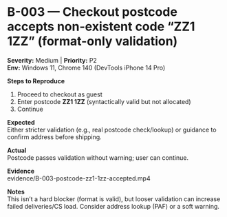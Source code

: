 # B-003 — Checkout postcode accepts non-existent code “ZZ1 1ZZ” (format-only validation)

**Severity:** Medium | **Priority:** P2  
**Env:** Windows 11, Chrome 140 (DevTools iPhone 14 Pro)

**Steps to Reproduce**
1) Proceed to checkout as guest  
2) Enter postcode **ZZ1 1ZZ** (syntactically valid but not allocated)  
3) Continue

**Expected**  
Either stricter validation (e.g., real postcode check/lookup) or guidance to confirm address before shipping.

**Actual**  
Postcode passes validation without warning; user can continue.

**Evidence**  
evidence/B-003-postcode-zz1-1zz-accepted.mp4

**Notes**  
This isn’t a hard blocker (format is valid), but looser validation can increase failed deliveries/CS load. Consider address lookup (PAF) or a soft warning.
